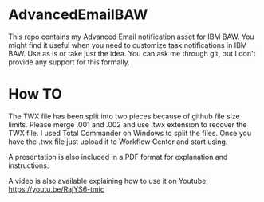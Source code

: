 # AdvancedEmailBAW
This repo contains my Advanced Email notification asset for IBM BAW. 
You might find it useful when you need to customize task notifications in IBM BAW. 
Use as is or take just the idea. You can ask me through git, but I don't provide any support for this formally.

# How TO
The TWX file has been split into two pieces because of github file size limits. Please merge .001 and .002 and use .twx extension to recover the TWX file. I used Total Commander on Windows to split the files. Once you have the .twx file just upload it to Workflow Center and start using.

A presentation is also included in a PDF format for explanation and instructions.

A video is also available explaining how to use it on Youtube:
https://youtu.be/RajYS6-tmic
